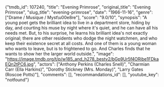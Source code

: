 {"tmdb_id": 107240, "title": "Evening Primrose", "original_title": "Evening Primrose", "slug_title": "evening-primrose", "date": "1966-11-16", "genre": ["Drame / Musique / Myst\u00e8re"], "score": "9.0/10", "synopsis": "A young poet gets the brilliant idea to live in a department store, hiding by day, and courting his muse by night where it's quiet, and he can have all his needs met. But, to his surprise, he learns his brilliant idea's not exactly original; there are other residents who dodge the night watchmen, and who keep their existence secret at all costs. And one of them is a young woman who wants to leave, but is to frightened to go. And Charles finds that he wants to show her the larger world outside.", "image": "https://image.tmdb.org/t/p/w185_and_h278_bestv2/bGp9Ur5f4ORibe1FDkaEQn2tPC6.jpg", "actors": ["Anthony Perkins (Charles Snell)", "Charmian Carr (Ella Harkins)", "Dorothy Stickney (Mrs. Monday)", "Larry Gates (Roscoe Potts)"], "comments": [], "recommandations_id": [], "youtube_key": "notfound"}